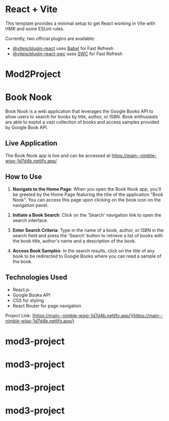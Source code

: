 # React + Vite

This template provides a minimal setup to get React working in Vite with HMR and some ESLint rules.

Currently, two official plugins are available:

- [@vitejs/plugin-react](https://github.com/vitejs/vite-plugin-react/blob/main/packages/plugin-react/README.md) uses [Babel](https://babeljs.io/) for Fast Refresh
- [@vitejs/plugin-react-swc](https://github.com/vitejs/vite-plugin-react-swc) uses [SWC](https://swc.rs/) for Fast Refresh
# Mod2Project


# Book Nook

Book Nook is a web application that leverages the Google Books API to allow users to search for books by title, author, or ISBN. Book enthusiasts are able to explot a vast collection of books and access samples provided by Google Book API. 

## Live Application

The Book Nook app is live and can be accessed at https://main--nimble-wisp-1d7d4b.netlify.app/

## How to Use

1. **Navigate to the Home Page**: When you open the Book Nook app, you'll be greeted by the Home Page featuring the title of the application "Book Nook". You can access this page upon clicking on the book icon on the navigation panel. 

2. **Initiate a Book Search**: Click on the 'Search' navigation link to open the search interface.

3. **Enter Search Criteria**: Type in the name of a book, author, or ISBN in the search field and press the 'Search' button to retrieve a list of books with the book title, author's name and a description of the book.

4. **Access Book Samples**: In the search results, click on the title of any book to be redirected to Google Books where you can read a sample of the book.

## Technologies Used

- React.js
- Google Books API
- CSS for styling
- React Router for page navigation

Project Link: [https://main--nimble-wisp-1d7d4b.netlify.app/](https://main--nimble-wisp-1d7d4b.netlify.app/)
# mod3-project
# mod3-project
# mod3-project
# mod3-project
